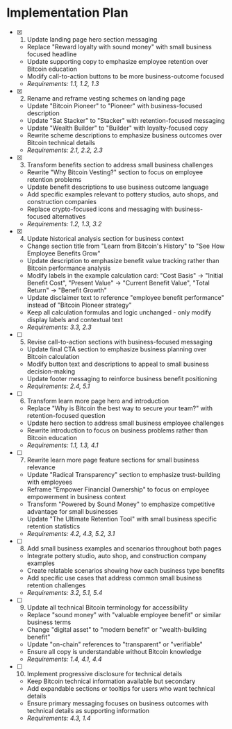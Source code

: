 # Implementation Plan

- [x] 1. Update landing page hero section messaging
  - Replace "Reward loyalty with sound money" with small business focused headline
  - Update supporting copy to emphasize employee retention over Bitcoin education
  - Modify call-to-action buttons to be more business-outcome focused
  - _Requirements: 1.1, 1.2, 1.3_

- [x] 2. Rename and reframe vesting schemes on landing page
  - Update "Bitcoin Pioneer" to "Pioneer" with business-focused description
  - Update "Sat Stacker" to "Stacker" with retention-focused messaging
  - Update "Wealth Builder" to "Builder" with loyalty-focused copy
  - Rewrite scheme descriptions to emphasize business outcomes over Bitcoin technical details
  - _Requirements: 2.1, 2.2, 2.3_

- [x] 3. Transform benefits section to address small business challenges
  - Rewrite "Why Bitcoin Vesting?" section to focus on employee retention problems
  - Update benefit descriptions to use business outcome language
  - Add specific examples relevant to pottery studios, auto shops, and construction companies
  - Replace crypto-focused icons and messaging with business-focused alternatives
  - _Requirements: 1.2, 1.3, 3.2_

- [x] 4. Update historical analysis section for business context
  - Change section title from "Learn from Bitcoin's History" to "See How Employee Benefits Grow"
  - Update description to emphasize benefit value tracking rather than Bitcoin performance analysis
  - Modify labels in the example calculation card: "Cost Basis" → "Initial Benefit Cost", "Present Value" → "Current Benefit Value", "Total Return" → "Benefit Growth"
  - Update disclaimer text to reference "employee benefit performance" instead of "Bitcoin Pioneer strategy"
  - Keep all calculation formulas and logic unchanged - only modify display labels and contextual text
  - _Requirements: 3.3, 2.3_

- [ ] 5. Revise call-to-action sections with business-focused messaging
  - Update final CTA section to emphasize business planning over Bitcoin calculation
  - Modify button text and descriptions to appeal to small business decision-making
  - Update footer messaging to reinforce business benefit positioning
  - _Requirements: 2.4, 5.1_

- [ ] 6. Transform learn more page hero and introduction
  - Replace "Why is Bitcoin the best way to secure your team?" with retention-focused question
  - Update hero section to address small business employee challenges
  - Rewrite introduction to focus on business problems rather than Bitcoin education
  - _Requirements: 1.1, 1.3, 4.1_

- [ ] 7. Rewrite learn more page feature sections for small business relevance
  - Update "Radical Transparency" section to emphasize trust-building with employees
  - Reframe "Empower Financial Ownership" to focus on employee empowerment in business context
  - Transform "Powered by Sound Money" to emphasize competitive advantage for small businesses
  - Update "The Ultimate Retention Tool" with small business specific retention statistics
  - _Requirements: 4.2, 4.3, 5.2, 3.1_

- [ ] 8. Add small business examples and scenarios throughout both pages
  - Integrate pottery studio, auto shop, and construction company examples
  - Create relatable scenarios showing how each business type benefits
  - Add specific use cases that address common small business retention challenges
  - _Requirements: 3.2, 5.1, 5.4_

- [ ] 9. Update all technical Bitcoin terminology for accessibility
  - Replace "sound money" with "valuable employee benefit" or similar business terms
  - Change "digital asset" to "modern benefit" or "wealth-building benefit"
  - Update "on-chain" references to "transparent" or "verifiable"
  - Ensure all copy is understandable without Bitcoin knowledge
  - _Requirements: 1.4, 4.1, 4.4_

- [ ] 10. Implement progressive disclosure for technical details
  - Keep Bitcoin technical information available but secondary
  - Add expandable sections or tooltips for users who want technical details
  - Ensure primary messaging focuses on business outcomes with technical details as supporting information
  - _Requirements: 4.3, 1.4_